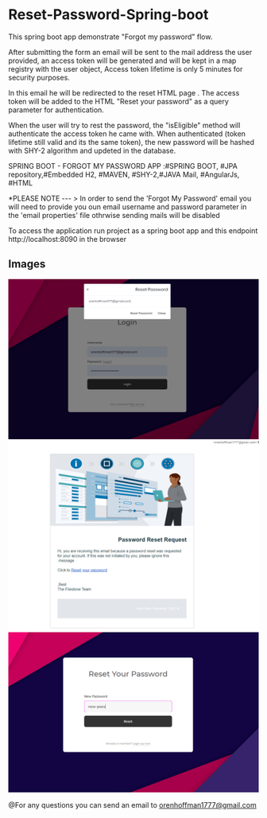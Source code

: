 # Reset-Password-Spring-boot


This spring boot app demonstrate "Forgot my password" flow.

After submitting the form an email will be sent to the mail address the user provided, an access token will be generated and will be kept in a map registry with the user object,
Access token lifetime is only 5 minutes for security purposes.

In this email he will be redirected to the reset HTML page . The access token will be added to the HTML "Reset your password" as a query parameter for authentication.

When the user will try to rest the password, the "isEligible" method will authenticate the access token he came with.
When authenticated (token lifetime still valid and its the same token), the new password will be hashed with SHY-2 algorithm and updeted in the database.

SPRING BOOT - FORGOT MY PASSWORD APP :#SPRING BOOT, #JPA repository,#Embedded H2, #MAVEN, #SHY-2,#JAVA Mail, #AngularJs, #HTML

*PLEASE NOTE --- > In order to send the 'Forgot My Password' email you will need to provide you oun email username and password parameter in the 'email properties' file othrwise sending mails will be disabled 

To access the application run project as a spring boot app
and this endpoint http://localhost:8090 in the browser

## Images
![reset-password-demo 1](reset-password-demo1.png)
![reset-password-demo 2](reset-password-demo2.png)
![reset-password-demo 3](reset-password-demo3.png)


@For any questions you can send an email to orenhoffman1777@gmail.com

